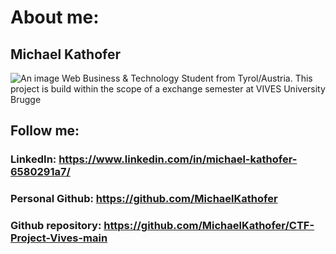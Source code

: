 # About me:

## Michael Kathofer
![An image](/MichaelKathofer.jpg)
Web Business & Technology Student from Tyrol/Austria.
This project is build within the scope of a exchange semester at VIVES University Brugge
## Follow me:
### LinkedIn: https://www.linkedin.com/in/michael-kathofer-6580291a7/
### Personal Github: https://github.com/MichaelKathofer
### Github repository: https://github.com/MichaelKathofer/CTF-Project-Vives-main